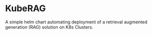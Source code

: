 # KubeRAG
A simple helm chart automating deployment of a retrieval augmented generation (RAG) solution on K8s Clusters.

